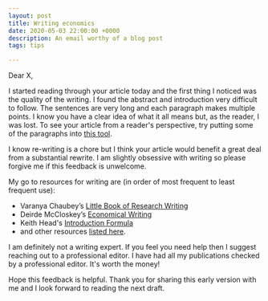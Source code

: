```yaml
---
layout: post
title: Writing economics
date: 2020-05-03 22:00:00 +0000
description: An email worthy of a blog post
tags: tips

---
```

Dear X,

I started reading through your article today and the first thing I noticed was the quality of the writing. I found the abstract and introduction very difficult to follow. The sentences are very long and each paragraph makes multiple points. I know you have a clear idea of what it all means but, as the reader, I was lost. To see your article from a reader's perspective, try putting some of the paragraphs into [this tool](http://www.hemingwayapp.com/). 

I know re-writing is a chore but I think your article would benefit a great deal from a substantial rewrite. I am slightly obsessive with writing so please forgive me if this feedback is unwelcome.

My go to resources for writing are (in order of most frequent to least frequent use):

* Varanya Chaubey’s [Little Book of Research Writing](http://www.econscribe.org/textbook)
* Deirde McCloskey’s [Economical Writing](https://www.amazon.com/Economical-Writing-Second-Deirdre-McCloskey-ebook/dp/B0058V0M2W)
* Keith Head's [Introduction Formula](http://blogs.ubc.ca/khead/research/research-advice/formula)
* and other resources [listed here]().

I am definitely not a writing expert. If you feel you need help then I suggest reaching out to a professional editor. I have had all my publications checked by a professional editor. It's worth the money!

Hope this feedback is helpful. Thank you for sharing this early version with me and I look forward to reading the next draft.